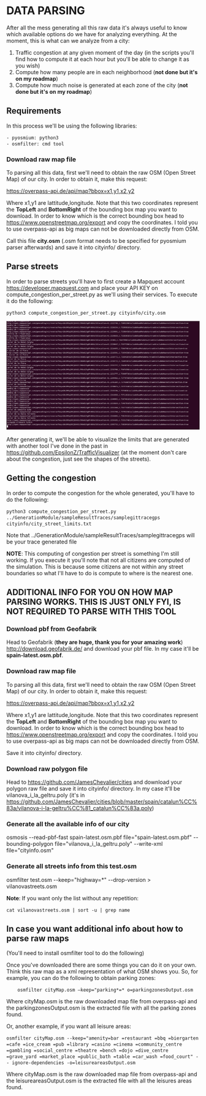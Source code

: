 # DATA PARSING

After all the mess generating all this raw data it's always useful to know which available options do we have for analyzing everything. At the moment, this is what can we analyze from a city:

1. Traffic congestion at any given moment of the day (in the scripts you'll find how to compute it at each hour but you'll be able to change it as you wish)
2. Compute how many people are in each neighborhood (__not done but it's on my roadmap__)
3. Compute how much noise is generated at each zone of the city (__not done but it's on my roadmap__)

## Requirements

In this process we'll be using the following libraries:

	- pyosmium: python3 
	- osmfilter: cmd tool

### Download raw map file

To parsing all this data, first we'll need to obtain the raw OSM (Open Street Map) of our city. In order to obtain it, make this request:

https://overpass-api.de/api/map?bbox=x1,y1,x2,y2

Where x1,y1 are lattitude,longitude. Note that this two coordinates represent the __TopLeft__ and __BottomRight__ of the bounding box map you want to download. In order to know which is the correct bounding box head to https://www.openstreetmap.org/export and copy the coordinates. I told you to use overpass-api as big maps can not be downloaded directly from OSM.

Call this file __city.osm__ (.osm format needs to be specified for pyosmium parser afterwards) and save it into cityinfo/ directory.

## Parse streets

In order to parse streets you'll have to first create a Mapquest account https://developer.mapquest.com and place your API KEY on compute_congestion_per_street.py as we'll using their services. To execute it do the following:

```
python3 compute_congestion_per_street.py cityinfo/city.osm
```

![Allt text](../media/parsingstreets.png)

After generating it, we'll be able to visualize the limits that are generated with another tool I've done in the past in https://github.com/EpsilonZ/TrafficVisualizer (at the moment don't care about the congestion, just see the shapes of the streets). 

## Getting the congestion

In order to compute the congestion for the whole generated, you'll have to do the following:

```
python3 compute_congestion_per_street.py ../GenerationModule/sampleResultTraces/samplegittracegps cityinfo/city_street_limits.txt
```
Note that ../GenerationModule/sampleResultTraces/samplegittracegps will be your trace generated file

__NOTE__: This computing of congestion per street is something I'm still working. If you execute it you'll note that not all citizens are computed of the simulation. This is because some citizens are not within any street boundaries so what I'll have to do is compute to where is the nearest one.

## ADDITIONAL INFO FOR YOU ON HOW MAP PARSING WORKS. THIS IS JUST ONLY FYI, IS NOT REQUIRED TO PARSE WITH THIS TOOL

### Download pbf from Geofabrik

Head to Geofabrik (__they are huge, thank you for your amazing work__) http://download.geofabrik.de/ and download your pbf file. In my case it'll be __spain-latest.osm.pbf__.

### Download raw map file

To parsing all this data, first we'll need to obtain the raw OSM (Open Street Map) of our city. In order to obtain it, make this request:

https://overpass-api.de/api/map?bbox=x1,y1,x2,y2

Where x1,y1 are lattitude,longitude. Note that this two coordinates represent the __TopLeft__ and __BottomRight__ of the bounding box map you want to download. In order to know which is the correct bounding box head to https://www.openstreetmap.org/export and copy the coordinates. I told you to use overpass-api as big maps can not be downloaded directly from OSM.

Save it into cityinfo/ directory.

### Download raw polygon file

Head to https://github.com/JamesChevalier/cities and download your polygon raw file and save it into cityinfo/ directory. In my case it'll be vilanova_i_la_geltru.poly (it's in https://github.com/JamesChevalier/cities/blob/master/spain/catalun%CC%83a/vilanova-i-la-geltru%CC%81_catalun%CC%83a.poly)

### Generate all the available info of our city

osmosis --read-pbf-fast spain-latest.osm.pbf file="spain-latest.osm.pbf" --bounding-polygon file="vilanova_i_la_geltru.poly" --write-xml file="cityinfo.osm"

### Generate all streets info from this test.osm

osmfilter test.osm --keep="highway=*" --drop-version > vilanovastreets.osm

__Note__: If you want only the list without any repetition:

```
cat vilanovastreets.osm | sort -u | grep name
```

## In case you want additional info about how to parse raw maps

(You'll need to install osmfilter tool to do the following)

Once you've downloaded there are some things you can do it on your own. Think this raw map as a xml representation of what OSM shows you. So, for example, you can do the following to obtain parking zones:

```
	osmfilter cityMap.osm –keep="parking*=* o=parkingzonesOutput.osm

```

Where cityMap.osm is the raw downloaded map file from overpass-api and the parkingzonesOutput.osm is the extracted file with all the parking zones found.

Or, another example, if you want all leisure areas:

```
osmfilter cityMap.osm --keep="amenity=bar =restaurant =bbq =biergarten =cafe =ice_cream =pub =library =casino =cinema =community_centre =gambling =social_centre =theatre =bench =dojo =dive_centre =grave_yard =market_place =public_bath =table =car_wash =food_court" -- ignore-dependencies -o=leisureareasOutput.osm
```

Where cityMap.osm is the raw downloaded map file from overpass-api and the leisureareasOutput.osm is the extracted file with all the leisures areas found.
